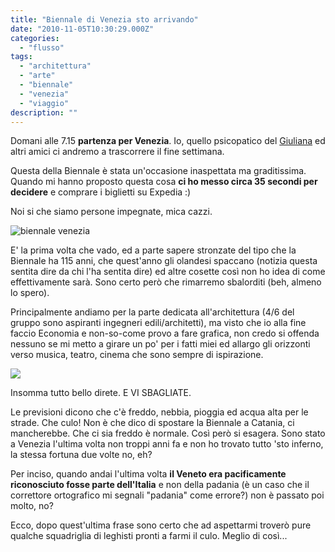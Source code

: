```yaml
---
title: "Biennale di Venezia sto arrivando"
date: "2010-11-05T10:30:29.000Z"
categories:
  - "flusso"
tags:
  - "architettura"
  - "arte"
  - "biennale"
  - "venezia"
  - "viaggio"
description: ""
---
```


Domani alle 7.15 **partenza per Venezia**. Io, quello psicopatico del [Giuliana](http://twitter.com/#!/Uggiuliana) ed altri amici ci andremo a trascorrere il fine settimana.

Questa della Biennale è stata un'occasione inaspettata ma graditissima. Quando mi hanno proposto questa cosa **ci ho messo circa 35 secondi per decidere** e comprare i biglietti su Expedia :)

Noi si che siamo persone impegnate, mica cazzi.

![](https://enricodeleo.s3.eu-south-1.amazonaws.com/uploads/2010/11/biennale-venezia.jpg "biennale venezia")

E' la prima volta che vado, ed a parte sapere stronzate del tipo che la Biennale ha 115 anni, che quest'anno gli olandesi spaccano (notizia questa sentita dire da chi l'ha sentita dire) ed altre cosette così non ho idea di come effettivamente sarà. Sono certo però che rimarremo sbalorditi (beh, almeno lo spero).

Principalmente andiamo per la parte dedicata all'architettura (4/6 del gruppo sono aspiranti ingegneri edili/architetti), ma visto che io alla fine faccio Economia e non-so-come provo a fare grafica, non credo si offenda nessuno se mi metto a girare un po' per i fatti miei ed allargo gli orizzonti verso musica, teatro, cinema che sono sempre di ispirazione.

![](https://enricodeleo.s3.eu-south-1.amazonaws.com/images/Il-Mercante-di-Venezia.jpg)

Insomma tutto bello direte. E VI SBAGLIATE.

Le previsioni dicono che c'è freddo, nebbia, pioggia ed acqua alta per le strade. Che culo! Non è che dico di spostare la Biennale a Catania, ci mancherebbe. Che ci sia freddo è normale. Così però si esagera. Sono stato a Venezia l'ultima volta non troppi anni fa e non ho trovato tutto 'sto inferno, la stessa fortuna due volte no, eh?

Per inciso, quando andai l'ultima volta **il Veneto era pacificamente riconosciuto fosse parte dell'Italia** e non della padania (è un caso che il correttore ortografico mi segnali "padania" come errore?) non è passato poi molto, no?

Ecco, dopo quest'ultima frase sono certo che ad aspettarmi troverò pure qualche squadriglia di leghisti pronti a farmi il culo. Meglio di così...
